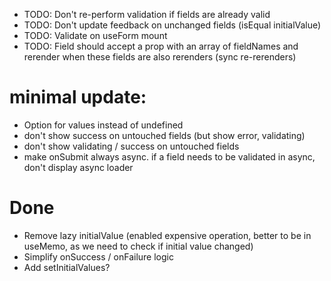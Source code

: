 - TODO: Don't re-perform validation if fields are already valid
- TODO: Don't update feedback on unchanged fields (isEqual initialValue)
- TODO: Validate on useForm mount
- TODO: Field should accept a prop with an array of fieldNames and rerender when these fields are also rerenders (sync re-rerenders)

# minimal update:

- Option for values instead of undefined
- don't show success on untouched fields (but show error, validating)
- don't show validating / success on untouched fields
- make onSubmit always async. if a field needs to be validated in async, don't display async loader

# Done

- Remove lazy initialValue (enabled expensive operation, better to be in useMemo, as we need to check if initial value changed)
- Simplify onSuccess / onFailure logic
- Add setInitialValues?
